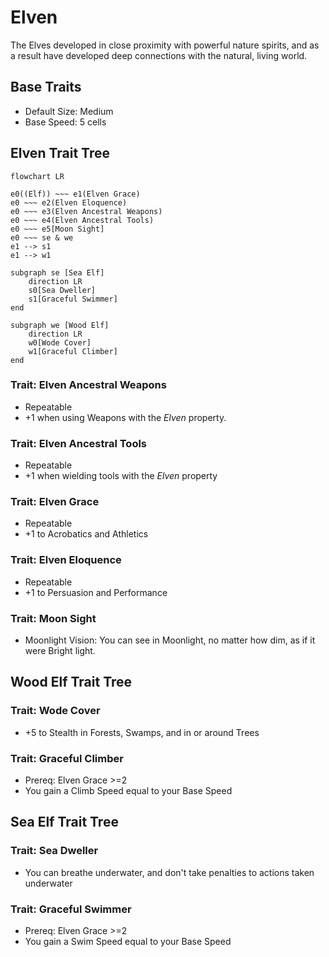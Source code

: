 # Elven

The Elves developed in close proximity with powerful nature spirits, and as a result have developed deep connections with the natural, living world.

## Base Traits

* Default Size: Medium
* Base Speed: 5 cells

## Elven Trait Tree

```mermaid
flowchart LR

e0((Elf)) ~~~ e1(Elven Grace)
e0 ~~~ e2(Elven Eloquence)
e0 ~~~ e3(Elven Ancestral Weapons)
e0 ~~~ e4(Elven Ancestral Tools)
e0 ~~~ e5[Moon Sight]
e0 ~~~ se & we
e1 --> s1 
e1 --> w1

subgraph se [Sea Elf]
	direction LR
	s0[Sea Dweller]
	s1[Graceful Swimmer]
end
 
subgraph we [Wood Elf]
	direction LR
	w0[Wode Cover]
	w1[Graceful Climber]
end
```

### Trait: Elven Ancestral Weapons

* Repeatable
* +1 when using Weapons with the _Elven_ property.

### Trait: Elven Ancestral Tools

* Repeatable
* +1 when wielding tools with the _Elven_ property

### Trait: Elven Grace

* Repeatable
* +1 to Acrobatics and Athletics

### Trait: Elven Eloquence

* Repeatable
* +1 to Persuasion and Performance

### Trait: Moon Sight

* Moonlight Vision: You can see in Moonlight, no matter how dim, as if it were Bright light.

## Wood Elf Trait Tree

### Trait: Wode Cover

* +5 to Stealth in Forests, Swamps, and in or around Trees

### Trait: Graceful Climber

* Prereq: Elven Grace >=2
* You gain a Climb Speed equal to your Base Speed

## Sea Elf Trait Tree

### Trait: Sea Dweller

* You can breathe underwater, and don't take penalties to actions taken underwater

### Trait: Graceful Swimmer

* Prereq: Elven Grace >=2
* You gain a Swim Speed equal to your Base Speed
